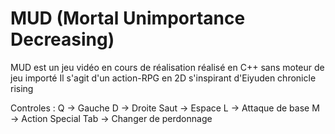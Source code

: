 # MUD (Mortal Unimportance Decreasing)
MUD est un jeu vidéo en cours de réalisation réalisé en C++ sans moteur de jeu importé
Il s'agit d'un action-RPG en 2D s'inspirant d'Eiyuden chronicle rising

Controles :
Q -> Gauche
D -> Droite
Saut -> Espace
L -> Attaque de base
M -> Action Special
Tab -> Changer de perdonnage
